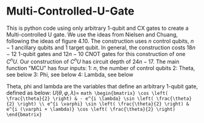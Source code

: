 # Multi-Controlled-U-Gate
This is python code using only arbitrary 1-qubit and CX gates to create a Multi-controlled U gate.
We use the ideas from Nielsen and Chuang, following the ideas of figure 4.10. 
The construction uses $n$ control qubits, $n-1$ ancillary qubits and $1$ target qubit.
In general, the construction costs $18n-12$ 1-qubit gates and $12n-10$ CNOT gates for this construction of one $C^n U$.
Our construction of $C^n U$ has circuit depth of $24n-17$.
The main function "MCU" has four inputs:
1: $n$, the number of control qubits
2: Theta, see below
3: Phi, see below
4: Lambda, see below

Theta, phi and lambda are the variables that define an arbitrary 1-qubit gate, defined as below:
$U(\theta, \varphi, \lambda)=$ 
```math \begin{bmatrix} \cos \left( \frac{\theta}{2} \right) & - e^{i \lambda} \sin \left( \frac{\theta}{2} \right) \\ e^{i \varphi} \sin \left( \frac{\theta}{2} \right) & e^{i (\varphi + \lambda)} \cos \left( \frac{\theta}{2} \right) \end{bmatrix}```

